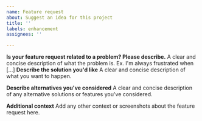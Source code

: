 ```yaml
---
name: Feature request
about: Suggest an idea for this project
title: ''
labels: enhancement
assignees: ''

---
```


**Is your feature request related to a problem? Please describe.**
A clear and concise description of what the problem is. Ex. I'm always frustrated when [...]
**Describe the solution you'd like**
A clear and concise description of what you want to happen.

**Describe alternatives you've considered**
A clear and concise description of any alternative solutions or features you've considered.

**Additional context**
Add any other context or screenshots about the feature request here.

<!--

%CopyrightBegin%

SPDX-FileCopyrightText: Copyright Ericsson AB 2021-2025. All Rights Reserved.

SPDX-License-Identifier: Apache-2.0

%CopyrightEnd%

-->
